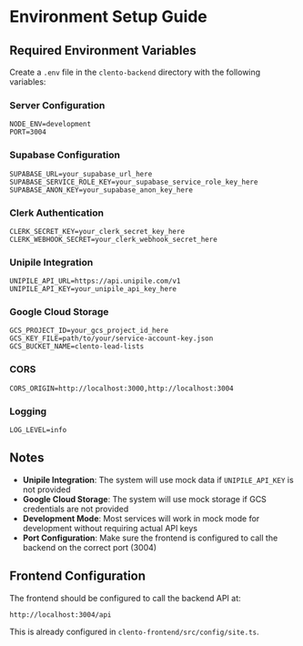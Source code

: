 # Environment Setup Guide

## Required Environment Variables

Create a `.env` file in the `clento-backend` directory with the following variables:

### Server Configuration
```
NODE_ENV=development
PORT=3004
```

### Supabase Configuration
```
SUPABASE_URL=your_supabase_url_here
SUPABASE_SERVICE_ROLE_KEY=your_supabase_service_role_key_here
SUPABASE_ANON_KEY=your_supabase_anon_key_here
```

### Clerk Authentication
```
CLERK_SECRET_KEY=your_clerk_secret_key_here
CLERK_WEBHOOK_SECRET=your_clerk_webhook_secret_here
```

### Unipile Integration
```
UNIPILE_API_URL=https://api.unipile.com/v1
UNIPILE_API_KEY=your_unipile_api_key_here
```

### Google Cloud Storage
```
GCS_PROJECT_ID=your_gcs_project_id_here
GCS_KEY_FILE=path/to/your/service-account-key.json
GCS_BUCKET_NAME=clento-lead-lists
```

### CORS
```
CORS_ORIGIN=http://localhost:3000,http://localhost:3004
```

### Logging
```
LOG_LEVEL=info
```

## Notes

- **Unipile Integration**: The system will use mock data if `UNIPILE_API_KEY` is not provided
- **Google Cloud Storage**: The system will use mock storage if GCS credentials are not provided
- **Development Mode**: Most services will work in mock mode for development without requiring actual API keys
- **Port Configuration**: Make sure the frontend is configured to call the backend on the correct port (3004)

## Frontend Configuration

The frontend should be configured to call the backend API at:
```
http://localhost:3004/api
```

This is already configured in `clento-frontend/src/config/site.ts`.
